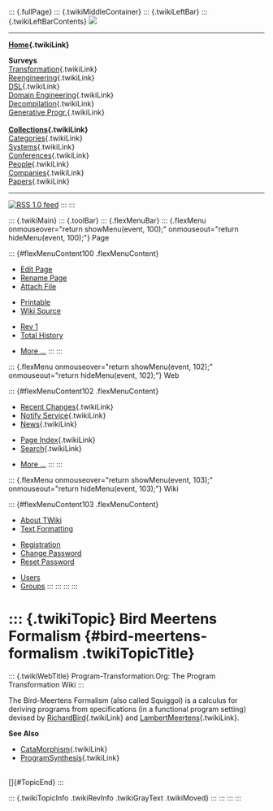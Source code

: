 ::: {.fullPage}
::: {.twikiMiddleContainer}
::: {.twikiLeftBar}
::: {.twikiLeftBarContents}
![](../pub/transformation.gif)

------------------------------------------------------------------------

**[Home](WebHome){.twikiLink}**

**Surveys**\
[Transformation](ProgramTransformation){.twikiLink}\
[Reengineering](ReengineeringWiki){.twikiLink}\
[DSL](DomainSpecificLanguages){.twikiLink}\
[Domain Engineering](DomainEngineering){.twikiLink}\
[Decompilation](DeCompilation){.twikiLink}\
[Generative Progr.](GenerativeProgrammingWiki){.twikiLink}\
\
**[Collections](CategoryCollection){.twikiLink}**\
[Categories](CategoryCategory){.twikiLink}\
[Systems](TransformationSystems){.twikiLink}\
[Conferences](TransformationConferences){.twikiLink}\
[People](TransformationPeople){.twikiLink}\
[Companies](TransformationCompanies){.twikiLink}\
[Papers](CategoryPaper){.twikiLink}

------------------------------------------------------------------------

[![](../pub/rss.gif "RSS 1.0 feed")](WebRss@skin=rss)
:::
:::

::: {.twikiMain}
::: {.toolBar}
::: {.flexMenuBar}
::: {.flexMenu onmouseover="return showMenu(event, 100);" onmouseout="return hideMenu(event, 100);"}
Page

::: {#flexMenuContent100 .flexMenuContent}
-   [Edit
    Page](http://www.program-transformation.org/edit/Transform/BirdMeertensFormalism?t=1536825808)
-   [Rename
    Page](http://www.program-transformation.org/rename/Transform/BirdMeertensFormalism)
-   [Attach
    File](http://www.program-transformation.org/attach/Transform/BirdMeertensFormalism)

<!-- -->

-   [Printable](http://www.program-transformation.org/view/Transform/BirdMeertensFormalism?skin=print.pattern)
-   [Wiki
    Source](http://www.program-transformation.org/view/Transform/BirdMeertensFormalism?skin=text&raw=on&contenttype=text/plain)

<!-- -->

-   [Rev
    1](http://www.program-transformation.org/view/Transform/BirdMeertensFormalism?rev=1.1)
-   [Total
    History](http://www.program-transformation.org/rdiff/Transform/BirdMeertensFormalism)

<!-- -->

-   [More
    \...](http://www.program-transformation.org/oops/Transform/BirdMeertensFormalism?template=oopsmore&param1=1.1&param2=1.1)
:::
:::

::: {.flexMenu onmouseover="return showMenu(event, 102);" onmouseout="return hideMenu(event, 102);"}
Web

::: {#flexMenuContent102 .flexMenuContent}
-   [Recent Changes](WebChanges){.twikiLink}
-   [Notify Service](WebNotify){.twikiLink}
-   [News](WebNews){.twikiLink}

<!-- -->

-   [Page Index](WebIndex){.twikiLink}
-   [Search](WebSearch){.twikiLink}

<!-- -->

-   [More
    \...](http://www.program-transformation.org/oops/Transform/BirdMeertensFormalism?template=oopsmore&param1=1.1&param2=1.1)
:::
:::

::: {.flexMenu onmouseover="return showMenu(event, 103);" onmouseout="return hideMenu(event, 103);"}
Wiki

::: {#flexMenuContent103 .flexMenuContent}
-   [About
    TWiki](http://www.program-transformation.org/view/TWiki/WebHome)
-   [Text
    Formatting](http://www.program-transformation.org/view/TWiki/TextFormattingRules)

<!-- -->

-   [Registration](http://www.program-transformation.org/view/TWiki/TWikiRegistration)
-   [Change
    Password](http://www.program-transformation.org/view/TWiki/ChangePassword)
-   [Reset
    Password](http://www.program-transformation.org/view/TWiki/ResetPassword)

<!-- -->

-   [Users](http://www.program-transformation.org/view/Main/TWikiUsers)
-   [Groups](http://www.program-transformation.org/view/Main/TWikiGroups)
:::
:::
:::
:::

::: {.twikiTopic}
Bird Meertens Formalism {#bird-meertens-formalism .twikiTopicTitle}
=======================

::: {.twikiWebTitle}
Program-Transformation.Org: The Program Transformation Wiki
:::

The Bird-Meertens Formalism (also called Squiggol) is a calculus for
deriving programs from specifications (in a functional program setting)
devised by [RichardBird](RichardBird){.twikiLink} and
[LambertMeertens](LambertMeertens){.twikiLink}.

**See Also**

-   [CataMorphism](CataMorphism){.twikiLink}
-   [ProgramSynthesis](ProgramSynthesis){.twikiLink}

\
[]{#TopicEnd}
:::

::: {.twikiTopicInfo .twikiRevInfo .twikiGrayText .twikiMoved}
:::
:::
:::
:::
